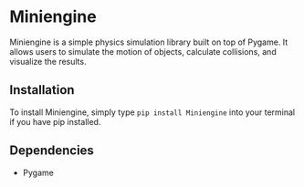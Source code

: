 # Miniengine

Miniengine is a simple physics simulation library built on top of Pygame. It allows users to simulate the motion of objects, calculate collisions, and visualize the results.

## Installation

To install Miniengine, simply type `pip install Miniengine` into your terminal if you have pip installed.

## Dependencies

- Pygame
